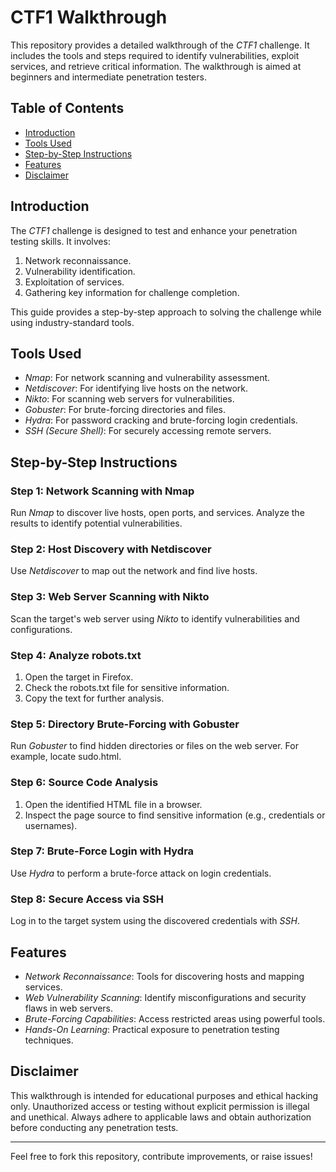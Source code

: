 # CTF1 Walkthrough

This repository provides a detailed walkthrough of the *CTF1* challenge. It includes the tools and steps required to identify vulnerabilities, exploit services, and retrieve critical information. The walkthrough is aimed at beginners and intermediate penetration testers.

## Table of Contents
- [Introduction](#introduction)
- [Tools Used](#tools-used)
- [Step-by-Step Instructions](#step-by-step-instructions)
- [Features](#features)
- [Disclaimer](#disclaimer)

## Introduction

The *CTF1* challenge is designed to test and enhance your penetration testing skills. It involves:
1. Network reconnaissance.
2. Vulnerability identification.
3. Exploitation of services.
4. Gathering key information for challenge completion.

This guide provides a step-by-step approach to solving the challenge while using industry-standard tools.

## Tools Used

- *Nmap*: For network scanning and vulnerability assessment.
- *Netdiscover*: For identifying live hosts on the network.
- *Nikto*: For scanning web servers for vulnerabilities.
- *Gobuster*: For brute-forcing directories and files.
- *Hydra*: For password cracking and brute-forcing login credentials.
- *SSH (Secure Shell)*: For securely accessing remote servers.

## Step-by-Step Instructions

### Step 1: Network Scanning with Nmap
Run *Nmap* to discover live hosts, open ports, and services. Analyze the results to identify potential vulnerabilities.

### Step 2: Host Discovery with Netdiscover
Use *Netdiscover* to map out the network and find live hosts.

### Step 3: Web Server Scanning with Nikto
Scan the target's web server using *Nikto* to identify vulnerabilities and configurations.

### Step 4: Analyze robots.txt
1. Open the target in Firefox.
2. Check the robots.txt file for sensitive information.
3. Copy the text for further analysis.

### Step 5: Directory Brute-Forcing with Gobuster
Run *Gobuster* to find hidden directories or files on the web server. For example, locate sudo.html.

### Step 6: Source Code Analysis
1. Open the identified HTML file in a browser.
2. Inspect the page source to find sensitive information (e.g., credentials or usernames).

### Step 7: Brute-Force Login with Hydra
Use *Hydra* to perform a brute-force attack on login credentials.

### Step 8: Secure Access via SSH
Log in to the target system using the discovered credentials with *SSH*.

## Features

- *Network Reconnaissance*: Tools for discovering hosts and mapping services.
- *Web Vulnerability Scanning*: Identify misconfigurations and security flaws in web servers.
- *Brute-Forcing Capabilities*: Access restricted areas using powerful tools.
- *Hands-On Learning*: Practical exposure to penetration testing techniques.

## Disclaimer

This walkthrough is intended for educational purposes and ethical hacking only. Unauthorized access or testing without explicit permission is illegal and unethical. Always adhere to applicable laws and obtain authorization before conducting any penetration tests.

---

Feel free to fork this repository, contribute improvements, or raise issues!